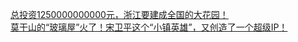   
[总投资1250000000000元，浙江要建成全国的大花园！](http://www.dianyue.me/archives/801/x4l0j9kgwd6257s3/)  
[莫干山的“玻璃屋”火了！宋卫平这个“小镇英雄”，又创造了一个超级IP！](http://www.dianyue.me/archives/015/u5y32oy893loo01o/)
